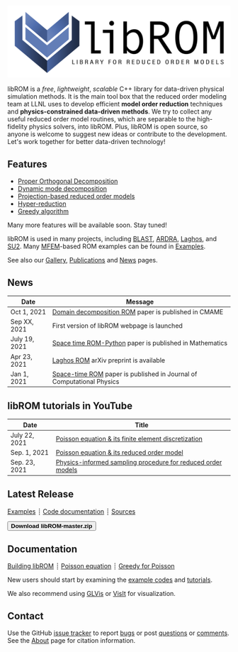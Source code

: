<div class="col-md-6" markdown="1">

[![libROM logo](img/logo-libROM2.png)](gallery.md)

libROM is a _free_, _lightweight_, _scalable_ C++ library for data-driven
physical simulation methods.  It is the main tool box that the reduced order
modeling team at LLNL uses to develop efficient **model order reduction**
techniques and **physics-constrained data-driven methods**. We try to collect
any useful reduced order model routines, which are separable to the
high-fidelity physics solvers, into libROM. Plus, libROM is open source, so
anyone is welcome to suggest new ideas or contribute to the development. Let's
work together for better data-driven technology!

## Features

* [Proper Orthogonal Decomposition](features.md#proper-orthogonal-decomposition)
* [Dynamic mode decomposition](features.md#dynamic-mode-decomposition)
* [Projection-based reduced order models](features.md#projection-based-reduced-order-model)
* [Hyper-reduction](features.md#hyper-reduction)
* [Greedy algorithm](features.md#greedy-sampling-algorithm)

Many more features will be available soon. Stay tuned!

libROM is used in many projects, including
[BLAST](http://www.llnl.gov/casc/blast),
[ARDRA](https://computing.llnl.gov/projects/ardra-scaling-up-sweep-transport-algorithms),
[Laghos](https://github.com/CEED/Laghos/tree/rom),
and [SU2](https://su2code.github.io/). Many [MFEM](https://mfem.org)-based ROM
examples can be found in [Examples](examples.md).

See also our [Gallery](gallery.md), [Publications](publications.md) and
[News](news.md) pages.

</div><div class="col-md-6 news-table" markdown="1">


## News

Date         | Message
------------ | -----------------------------------------------------------------
Oct 1, 2021  | [Domain decomposition ROM](https://www.sciencedirect.com/science/article/pii/S0045782521003285) paper is published in CMAME
Sep XX, 2021 | First version of libROM webpage is launched
July 19, 2021| [Space time ROM-Python](https://www.mdpi.com/2227-7390/9/14/1690) paper is published in Mathematics
Apr 23, 2021 | [Laghos ROM](https://arxiv.org/pdf/2104.11404.pdf) arXiv preprint is available
Jan 1, 2021  | [Space-time ROM](https://doi.org/10.1016/j.jcp.2020.109845) paper is published in Journal of Computational Physics

## libROM tutorials in YouTube
Date         | Title
------------ | -----------------------------------------------------------------
July 22, 2021| [Poisson equation & its finite element discretization](https://youtu.be/YaZPtlbGay4)
Sep. 1, 2021| [Poisson equation & its reduced order model](https://youtu.be/YlFrBP31riA)
Sep. 23, 2021| [Physics-informed sampling procedure for reduced order models](https://youtu.be/A5JlIXRHxrI)

## Latest Release

[Examples](examples.md)
┊ [Code documentation](http://software.llnl.gov/libROM/html/index.html)
┊ [Sources](https://github.com/LLNL/libROM)

[<button type="button" class="btn btn-success">
**Download libROM-master.zip**
</button>](https://github.com/LLNL/libROM/archive/refs/heads/master.zip)

<!---
[Older releases](download.md) ┊ [Python wrapper](https://github.com/mfem/PylibROM)
-->

## Documentation

[Building libROM](building.md)
┊ [Poisson equation](poisson.md)
┊ [Greedy for Poisson](poisson_greedy.md)

New users should start by examining the [example codes](examples.md) and
[tutorials](poisson.md).

We also recommend using [GLVis](http://glvis.org) or
[VisIt](https://visit-dav.github.io/visit-website/) for visualization.


## Contact

Use the GitHub [issue tracker](https://github.com/LLNL/libROM/issues)
to report [bugs](https://github.com/LLNL/libROM/issues/new?labels=bug)
or post [questions](https://github.com/LLNL/libROM/issues/new?labels=question)
or [comments](https://github.com/LLNL/libROM/issues/new?labels=comments).
See the [About](about.md) page for citation information.


</div>

<div class="col-md-12"></div>
